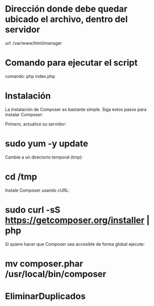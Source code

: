 
# Dirección donde debe quedar ubicado el archivo, dentro del servidor
url: /var/www/html/manager

# Comando para ejecutar el script
comando: php index.php

# Instalación
La instalación de Composer es bastante simple. Siga estos pasos para instalar Composer:

Primero, actualice su servidor:
# sudo yum -y update

Cambie a un directorio temporal (tmp):
# cd /tmp

Instale Composer usando cURL:
# sudo curl -sS https://getcomposer.org/installer | php

Si quiere hacer que Composer sea accesible de forma global ejecute:
# mv composer.phar /usr/local/bin/composer


# EliminarDuplicados
